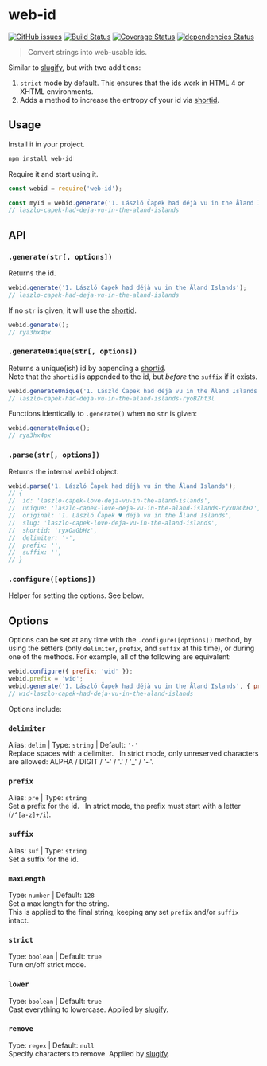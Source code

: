# web-id
[![GitHub issues](https://img.shields.io/npm/v/web-id.svg)](https://www.npmjs.com/package/web-id) [![Build Status](https://travis-ci.org/sh0ji/web-id.svg?branch=master)](https://travis-ci.org/sh0ji/web-id) [![Coverage Status](https://coveralls.io/repos/github/sh0ji/web-id/badge.svg?branch=2.0)](https://coveralls.io/github/sh0ji/web-id) [![dependencies Status](https://david-dm.org/sh0ji/web-id/status.svg)](https://david-dm.org/sh0ji/web-id)
> Convert strings into web-usable ids.

Similar to [slugify](https://github.com/simov/slugify), but with two additions:
1. `strict` mode by default. This ensures that the ids work in HTML 4 or XHTML environments.
2. Adds a method to increase the entropy of your id via [shortid](https://github.com/dylang/shortid).


## Usage
Install it in your project.
```sh
npm install web-id
```
Require it and start using it.
```javascript
const webid = require('web-id');

const myId = webid.generate('1. László Čapek had déjà vu in the Åland Islands');
// laszlo-capek-had-deja-vu-in-the-aland-islands
```


## API
### `.generate(str[, options])`
Returns the id.
```javascript
webid.generate('1. László Čapek had déjà vu in the Åland Islands');
// laszlo-capek-had-deja-vu-in-the-aland-islands
```
If no `str` is given, it will use the [shortid](https://github.com/dylang/shortid).
```javascript
webid.generate();
// rya3hx4px
```

### `.generateUnique(str[, options])`
Returns a unique(ish) id by appending a [shortid](https://github.com/dylang/shortid).  
Note that the `shortid` is appended to the id, but _before_ the `suffix` if it exists.
```javascript
webid.generateUnique('1. László Čapek had déjà vu in the Åland Islands');
// laszlo-capek-had-deja-vu-in-the-aland-islands-ryoBZht3l
```
Functions identically to `.generate()` when no `str` is given:
```javascript
webid.generateUnique();
// rya3hx4px
```

### `.parse(str[, options])`
Returns the internal webid object.
```javascript
webid.parse('1. László Čapek had déjà vu in the Åland Islands');
// {
// 	id: 'laszlo-capek-love-deja-vu-in-the-aland-islands',
// 	unique: 'laszlo-capek-love-deja-vu-in-the-aland-islands-ryxOaGbHz',
// 	original: '1. László Čapek ♥ déjà vu in the Åland Islands',
// 	slug: 'laszlo-capek-love-deja-vu-in-the-aland-islands',
// 	shortid: 'ryxOaGbHz',
// 	delimiter: '-',
// 	prefix: '',
// 	suffix: '',
// }
```

### `.configure([options])`
Helper for setting the options. See below.


## Options
Options can be set at any time with the `.configure([options])` method, by using the setters (only `delimiter`, `prefix`, and `suffix` at this time), or during one of the methods. For example, all of the following are equivalent:
```javascript
webid.configure({ prefix: 'wid' });
webid.prefix = 'wid';
webid.generate('1. László Čapek had déjà vu in the Åland Islands', { prefix: 'wid' });
// wid-laszlo-capek-had-deja-vu-in-the-aland-islands
```

Options include:
### `delimiter`
Alias: `delim` | Type: `string` | Default: `'-'`  
Replace spaces with a delimiter.  
In strict mode, only unreserved characters are allowed: ALPHA / DIGIT / '-' / '.' / '\_' / '~'.

### `prefix`
Alias: `pre` | Type: `string`  
Set a prefix for the id.  
In strict mode, the prefix must start with a letter (`/^[a-z]+/i`).

### `suffix`
Alias: `suf` | Type: `string`  
Set a suffix for the id.

### `maxLength`
Type: `number` | Default: `128`  
Set a max length for the string.  
This is applied to the final string, keeping any set `prefix` and/or `suffix` intact.

### `strict`
Type: `boolean` | Default: `true`  
Turn on/off strict mode.

### `lower`
Type: `boolean` | Default: `true`  
Cast everything to lowercase. Applied by [slugify](https://github.com/simov/slugify#options).

### `remove`
Type: `regex` | Default: `null`  
Specify characters to remove. Applied by [slugify](https://github.com/simov/slugify#options).
